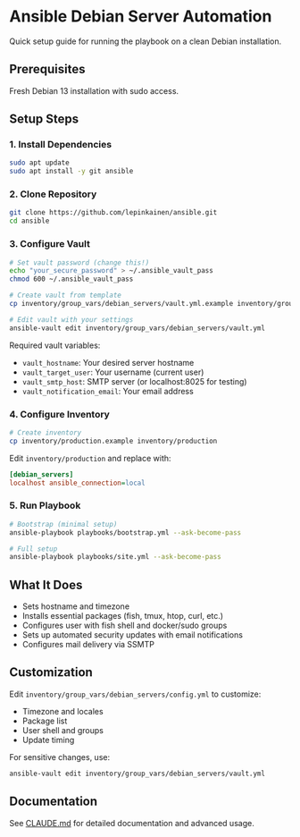 # Ansible Debian Server Automation

Quick setup guide for running the playbook on a clean Debian installation.

## Prerequisites

Fresh Debian 13 installation with sudo access.

## Setup Steps

### 1. Install Dependencies

```bash
sudo apt update
sudo apt install -y git ansible
```

### 2. Clone Repository

```bash
git clone https://github.com/lepinkainen/ansible.git
cd ansible
```

### 3. Configure Vault

```bash
# Set vault password (change this!)
echo "your_secure_password" > ~/.ansible_vault_pass
chmod 600 ~/.ansible_vault_pass

# Create vault from template
cp inventory/group_vars/debian_servers/vault.yml.example inventory/group_vars/debian_servers/vault.yml

# Edit vault with your settings
ansible-vault edit inventory/group_vars/debian_servers/vault.yml
```

Required vault variables:
- `vault_hostname`: Your desired server hostname
- `vault_target_user`: Your username (current user)
- `vault_smtp_host`: SMTP server (or localhost:8025 for testing)
- `vault_notification_email`: Your email address

### 4. Configure Inventory

```bash
# Create inventory
cp inventory/production.example inventory/production
```

Edit `inventory/production` and replace with:
```ini
[debian_servers]
localhost ansible_connection=local
```

### 5. Run Playbook

```bash
# Bootstrap (minimal setup)
ansible-playbook playbooks/bootstrap.yml --ask-become-pass

# Full setup
ansible-playbook playbooks/site.yml --ask-become-pass
```

## What It Does

- Sets hostname and timezone
- Installs essential packages (fish, tmux, htop, curl, etc.)
- Configures user with fish shell and docker/sudo groups
- Sets up automated security updates with email notifications
- Configures mail delivery via SSMTP

## Customization

Edit `inventory/group_vars/debian_servers/config.yml` to customize:
- Timezone and locales
- Package list
- User shell and groups
- Update timing

For sensitive changes, use:
```bash
ansible-vault edit inventory/group_vars/debian_servers/vault.yml
```

## Documentation

See [CLAUDE.md](CLAUDE.md) for detailed documentation and advanced usage.